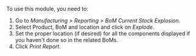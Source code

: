 To use this module, you need to:

1.  Go to *Manufacturing \> Reporting \> BoM Current Stock Explosion*.
2.  Select Product, BoM and location and click on *Explode*.
3.  Set the proper location (if desired) for all the components
    displayed if you haven't done so in the related BoMs.
4.  Click *Print Report*.
